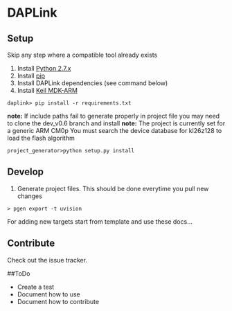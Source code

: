 # DAPLink

## Setup
Skip any step where a compatible tool already exists

1. Install [Python 2.7.x](https://www.python.org/downloads/)
2. Install [pip](https://pip.pypa.io/en/latest/installing.html)
3. Install DAPLink dependencies (see command below)
4. Install [Keil MDK-ARM](https://www.keil.com/download/product/)

```
daplink> pip install -r requirements.txt
```

__note:__ If include paths fail to generate properly in project file you may need to clone the dev_v0.6 branch and install
__note:__ The project is currently set for a generic ARM CM0p You must search the device database for kl26z128 to load the flash algorithm

```
project_generator>python setup.py install
```

## Develop
1. Generate project files. This should be done everytime you pull new changes
```
> pgen export -t uvision
```
For adding new targets start from template and use these docs...

## Contribute
Check out the issue tracker.

##ToDo
- Create a test
- Document how to use
- Document how to contribute